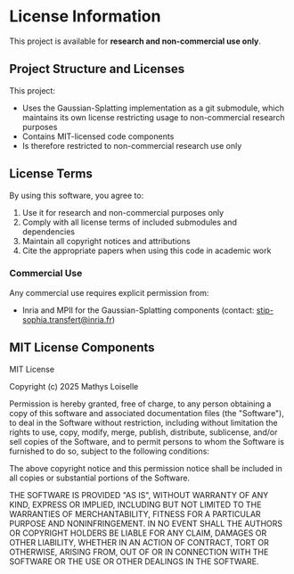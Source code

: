 # License Information

This project is available for **research and non-commercial use only**.

## Project Structure and Licenses

This project:

- Uses the Gaussian-Splatting implementation as a git submodule, which maintains its own license restricting usage to non-commercial research purposes
- Contains MIT-licensed code components
- Is therefore restricted to non-commercial research use only

## License Terms

By using this software, you agree to:

1. Use it for research and non-commercial purposes only
2. Comply with all license terms of included submodules and dependencies
3. Maintain all copyright notices and attributions
4. Cite the appropriate papers when using this code in academic work

### Commercial Use

Any commercial use requires explicit permission from:

- Inria and MPII for the Gaussian-Splatting components (contact: stip-sophia.transfert@inria.fr)

## MIT License Components

MIT License

Copyright (c) 2025 Mathys Loiselle

Permission is hereby granted, free of charge, to any person obtaining a copy
of this software and associated documentation files (the "Software"), to deal
in the Software without restriction, including without limitation the rights
to use, copy, modify, merge, publish, distribute, sublicense, and/or sell
copies of the Software, and to permit persons to whom the Software is
furnished to do so, subject to the following conditions:

The above copyright notice and this permission notice shall be included in all
copies or substantial portions of the Software.

THE SOFTWARE IS PROVIDED "AS IS", WITHOUT WARRANTY OF ANY KIND, EXPRESS OR
IMPLIED, INCLUDING BUT NOT LIMITED TO THE WARRANTIES OF MERCHANTABILITY,
FITNESS FOR A PARTICULAR PURPOSE AND NONINFRINGEMENT. IN NO EVENT SHALL THE
AUTHORS OR COPYRIGHT HOLDERS BE LIABLE FOR ANY CLAIM, DAMAGES OR OTHER
LIABILITY, WHETHER IN AN ACTION OF CONTRACT, TORT OR OTHERWISE, ARISING FROM,
OUT OF OR IN CONNECTION WITH THE SOFTWARE OR THE USE OR OTHER DEALINGS IN THE
SOFTWARE.
